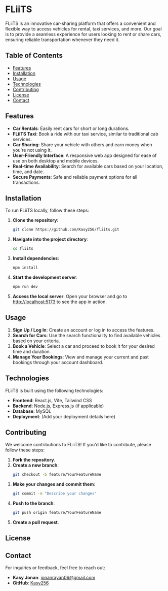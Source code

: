 # FLiiTS

FLiiTS is an innovative car-sharing platform that offers a convenient and flexible way to access vehicles for rental, taxi services, and more. Our goal is to provide a seamless experience for users looking to rent or share cars, ensuring reliable transportation whenever they need it.

## Table of Contents

- [Features](#features)
- [Installation](#installation)
- [Usage](#usage)
- [Technologies](#technologies)
- [Contributing](#contributing)
- [License](#license)
- [Contact](#contact)

## Features

- **Car Rentals**: Easily rent cars for short or long durations.
- **FLiiTS Taxi**: Book a ride with our taxi service, similar to traditional cab services.
- **Car Sharing**: Share your vehicle with others and earn money when you're not using it.
- **User-Friendly Interface**: A responsive web app designed for ease of use on both desktop and mobile devices.
- **Real-time Availability**: Search for available cars based on your location, time, and date.
- **Secure Payments**: Safe and reliable payment options for all transactions.

## Installation

To run FLiiTS locally, follow these steps:

1. **Clone the repository**:
   ```bash
   git clone https://github.com/Kasy256/fliits.git
   ```

2. **Navigate into the project directory**:
   ```bash
   cd fliits
   ```

3. **Install dependencies**:
   ```bash
   npm install
   ```

4. **Start the development server**:
   ```bash
   npm run dev
   ```

5. **Access the local server**:
   Open your browser and go to [http://localhost:5173](http://localhost:5173) to see the app in action.

## Usage

1. **Sign Up / Log In**: Create an account or log in to access the features.
2. **Search for Cars**: Use the search functionality to find available vehicles based on your criteria.
3. **Book a Vehicle**: Select a car and proceed to book it for your desired time and duration.
4. **Manage Your Bookings**: View and manage your current and past bookings through your account dashboard.

## Technologies

FLiiTS is built using the following technologies:

- **Frontend**: React.js, Vite, Tailwind CSS
- **Backend**: Node.js, Express.js (if applicable)
- **Database**: MySQL
- **Deployment**: (Add your deployment details here)

## Contributing

We welcome contributions to FLiiTS! If you'd like to contribute, please follow these steps:

1. **Fork the repository**.
2. **Create a new branch**:
   ```bash
   git checkout -b feature/YourFeatureName
   ```
3. **Make your changes and commit them**:
   ```bash
   git commit -m "Describe your changes"
   ```
4. **Push to the branch**:
   ```bash
   git push origin feature/YourFeatureName
   ```
5. **Create a pull request**.

## License



## Contact

For inquiries or feedback, feel free to reach out:

- **Kasy Jonan**: [jonanrayan06@gmail.com](mailto:jonanrayan06@gmail.com)
- **GitHub**: [Kasy256](https://github.com/Kasy256)

